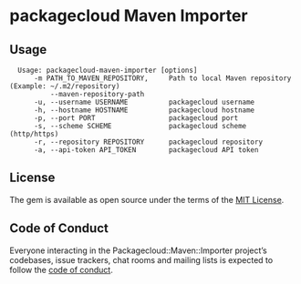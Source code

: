 # packagecloud Maven Importer

## Usage

      Usage: packagecloud-maven-importer [options]
          -m PATH_TO_MAVEN_REPOSITORY,     Path to local Maven repository (Example: ~/.m2/repository)
              --maven-repository-path
          -u, --username USERNAME          packagecloud username
          -h, --hostname HOSTNAME          packagecloud hostname
          -p, --port PORT                  packagecloud port
          -s, --scheme SCHEME              packagecloud scheme (http/https)
          -r, --repository REPOSITORY      packagecloud repository
          -a, --api-token API_TOKEN        packagecloud API token


## License

The gem is available as open source under the terms of the [MIT License](https://opensource.org/licenses/MIT).

## Code of Conduct

Everyone interacting in the Packagecloud::Maven::Importer project’s codebases, issue trackers, chat rooms and mailing lists is expected to follow the [code of conduct](https://github.com/[USERNAME]/packagecloud-maven-importer/blob/master/CODE_OF_CONDUCT.md).
